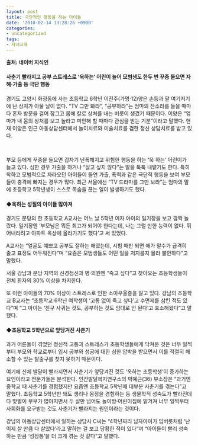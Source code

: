 ```yaml
---
layout: post
title: 극단적인 행동을 하는 아이들
date: '2010-02-14 13:28:26 +0900'
categories:
- uncategorized
tags:
- 자녀교육
---
```


**출처: 네이버 지식인**
  

  

  #### 사춘기 빨라지고 공부 스트레스로 ‘욱하는’ 어린이 늘어 모범생도 한두 번 꾸중 들으면 자해·가출 등 극단 행동
  

  
경기도 고양시 화정동에 사는 초등학교 6학년 이진주(가명·12)양은 손등과 팔 여기저기에 난 상처가 아물 날이 없다. “TV 그만 봐라”, “공부하라”는 엄마의 잔소리를 들을 때마다 혼자 방문을 걸어 잠그고 몸에 칼로 상처를 내는 버릇이 생겼기 때문이다. 이양은 “엄마가 내 몸의 상처를 보고 놀라고 미안해 할 때마다 관심을 받는 기분”이라고 말했다. 현재 이양은 인근 아동상담센터에서 놀이치료와 미술치료를 겸한 정신 상담치료를 받고 있다. 
  
 
  
부모 등에게 꾸중을 들으면 갑자기 난폭해지고 위험한 행동을 하는 ‘욱 하는’ 어린이가 늘고 있다. 심한 경우 가출을 하거나 “살고 싶지 않다”는 말을 툭툭 내뱉기도 한다. 특히 착하고 모범적으로 자라오던 아이들이 돌연 가출, 폭력과 같은 극단적 행동을 보여 부모들이 충격에 빠지는 경우가 많다. 최근 서울에선 “TV 드라마를 그만 보라”는 엄마의 말에 초등학교 5학년생이 스스로 목숨을 끊는 일이 발생하기도 했다.
  

   #### **◆욱하는 성질의 아이들 많아져**
   
경기도 분당의 한 초등학교 A교사는 어느 날 5학년 여자 아이의 일기장을 보고 깜짝 놀랐다. 일기장엔 ‘부모님은 뭐든 최고가 되어야 한다는데, 나는 그럴 만한 능력이 없다. 뛰어내리려고 아파트 옥상에 올라가기도 했다’고 써 있었다.    
  
A교사는 “얼굴도 예쁘고 공부도 잘하는 애였는데, 시험 때만 되면 애가 말수가 급격히 줄고 표정도 어두워진다”며 “요즘은 모범생들도 어떤 일을 저지를지 몰라 불안하다”고 말했다.    
  
서울 강남과 분당 지역의 신경정신과 병·의원엔 “죽고 싶다”고 찾아오는 초등학생들이 전체 환자의 30% 이상을 차지한다.    
  
또 이런 아이들의 70% 이상이 스트레스로 인한 소아우울증을 앓고 있다. 강남의 초등학교 B교사는 “초등학교 6학년 여학생이 ‘고통 없이 죽고 싶다’고 수면제를 삼킨 적도 있다”며 “그 아이는 ‘친구 사귀는 것도, 공부하는 것도 맘대로 안 된다’고 호소해왔다”고 말했다.   
   #### ◆초등학교 5학년으로 앞당겨진 사춘기
  
과거 어른들이 겪었던 정신적 고통과 스트레스가 초등학생들에게 닥쳐온 것은 너무 일찍부터 부모와 학교로부터 입시 공부와 성공에 대한 심한 압박을 받으면서 이를 적절히 해소할 수 있는 탈출구를 찾지 못하기 때문이다.    
  
여기에 신체 발달이 빨라지면서 사춘기가 앞당겨진 것도 ‘욱하는 초등학생’이 증가하는 요인이라고 전문가들은 분석한다. 인간발달복지연구소의 박혜근(36) 부소장은 “과거엔 중학교 때 사춘기를 경험했지만 요즘엔 초등학교 5학년때 대부분 사춘기를 겪는다”고 말했다. 초등학교 5학년만 돼도 생리나 몽정을 경험하는 등 생물학적 성숙도가 빨라진데다 맞벌이 부부가 많아지면서 두 살만 넘어도 놀이방·어린이집에 맡겨져 너무 일찍부터 사회화를 요구받는 것도 사춘기가 빨라지는 원인이라는 것이다.     
  
강남의 아동상담센터에서 일하는 상담사 C씨는 “4학년짜리 남자아이가 입버릇처럼 ‘난 이제 살 만큼 다 살았다’라고 말하는 걸 보고 당황한 적이 있다”며 “아이들이 빨리 성숙하는 만큼 ‘성장통’을 더 크게 겪는 것 같다”고 말했다. 
